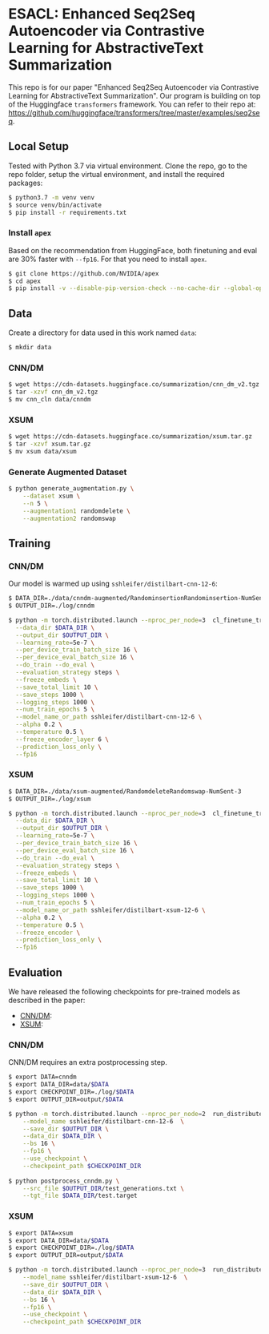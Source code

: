 # ESACL: Enhanced Seq2Seq Autoencoder via Contrastive Learning for AbstractiveText Summarization
This repo is for our paper "Enhanced Seq2Seq Autoencoder via Contrastive Learning for AbstractiveText Summarization". Our program is building on top of the Huggingface ```transformers``` framework. You can refer to their repo at: https://github.com/huggingface/transformers/tree/master/examples/seq2seq.

## Local Setup
Tested with Python 3.7 via virtual environment. Clone the repo, go to the repo folder, setup the virtual environment, and install the required packages:
```bash
$ python3.7 -m venv venv
$ source venv/bin/activate
$ pip install -r requirements.txt
```

### Install ```apex```
Based on the recommendation from HuggingFace, both finetuning and eval are 30% faster with ```--fp16```. For that you need to install ```apex```.
```bash
$ git clone https://github.com/NVIDIA/apex
$ cd apex
$ pip install -v --disable-pip-version-check --no-cache-dir --global-option="--cpp_ext" --global-option="--cuda_ext" ./
```

## Data
Create a directory for data used in this work named ```data```:
```bash
$ mkdir data
```

### CNN/DM
```bash
$ wget https://cdn-datasets.huggingface.co/summarization/cnn_dm_v2.tgz
$ tar -xzvf cnn_dm_v2.tgz
$ mv cnn_cln data/cnndm
```

### XSUM
```bash
$ wget https://cdn-datasets.huggingface.co/summarization/xsum.tar.gz
$ tar -xzvf xsum.tar.gz
$ mv xsum data/xsum
```

### Generate Augmented Dataset
```bash
$ python generate_augmentation.py \
    --dataset xsum \
    --n 5 \
    --augmentation1 randomdelete \
    --augmentation2 randomswap
```

## Training
### CNN/DM
Our model is warmed up using ```sshleifer/distilbart-cnn-12-6```:
```bash
$ DATA_DIR=./data/cnndm-augmented/RandominsertionRandominsertion-NumSent-3
$ OUTPUT_DIR=./log/cnndm

$ python -m torch.distributed.launch --nproc_per_node=3  cl_finetune_trainer.py \
  --data_dir $DATA_DIR \
  --output_dir $OUTPUT_DIR \
  --learning_rate=5e-7 \
  --per_device_train_batch_size 16 \
  --per_device_eval_batch_size 16 \
  --do_train --do_eval \
  --evaluation_strategy steps \
  --freeze_embeds \
  --save_total_limit 10 \
  --save_steps 1000 \
  --logging_steps 1000 \
  --num_train_epochs 5 \
  --model_name_or_path sshleifer/distilbart-cnn-12-6 \
  --alpha 0.2 \
  --temperature 0.5 \
  --freeze_encoder_layer 6 \
  --prediction_loss_only \
  --fp16
```

### XSUM
```bash
$ DATA_DIR=./data/xsum-augmented/RandomdeleteRandomswap-NumSent-3
$ OUTPUT_DIR=./log/xsum

$ python -m torch.distributed.launch --nproc_per_node=3  cl_finetune_trainer.py \
  --data_dir $DATA_DIR \
  --output_dir $OUTPUT_DIR \
  --learning_rate=5e-7 \
  --per_device_train_batch_size 16 \
  --per_device_eval_batch_size 16 \
  --do_train --do_eval \
  --evaluation_strategy steps \
  --freeze_embeds \
  --save_total_limit 10 \
  --save_steps 1000 \
  --logging_steps 1000 \
  --num_train_epochs 5 \
  --model_name_or_path sshleifer/distilbart-xsum-12-6 \
  --alpha 0.2 \
  --temperature 0.5 \
  --freeze_encoder \
  --prediction_loss_only \
  --fp16
```

## Evaluation
We have released the following checkpoints for pre-trained models as described in the paper:
- [CNN/DM](https://drive.google.com/file/d/1MbLySs5hcxPsSRfPUCzR4AikhtEP08NJ/view?usp=sharing):
- [XSUM](https://drive.google.com/file/d/1SsA8Bstn-VBiH3gDHxU_myFBkNUpNx-D/view?usp=sharing):

### CNN/DM
CNN/DM requires an extra postprocessing step.
```bash
$ export DATA=cnndm
$ export DATA_DIR=data/$DATA
$ export CHECKPOINT_DIR=./log/$DATA
$ export OUTPUT_DIR=output/$DATA

$ python -m torch.distributed.launch --nproc_per_node=2  run_distributed_eval.py \
    --model_name sshleifer/distilbart-cnn-12-6  \
    --save_dir $OUTPUT_DIR \
    --data_dir $DATA_DIR \
    --bs 16 \
    --fp16 \
    --use_checkpoint \
    --checkpoint_path $CHECKPOINT_DIR
    
$ python postprocess_cnndm.py \
    --src_file $OUTPUT_DIR/test_generations.txt \
    --tgt_file $DATA_DIR/test.target
```

### XSUM
```bash
$ export DATA=xsum
$ export DATA_DIR=data/$DATA
$ export CHECKPOINT_DIR=./log/$DATA
$ export OUTPUT_DIR=output/$DATA

$ python -m torch.distributed.launch --nproc_per_node=3  run_distributed_eval.py \
    --model_name sshleifer/distilbart-xsum-12-6  \
    --save_dir $OUTPUT_DIR \
    --data_dir $DATA_DIR \
    --bs 16 \
    --fp16 \
    --use_checkpoint \
    --checkpoint_path $CHECKPOINT_DIR
```